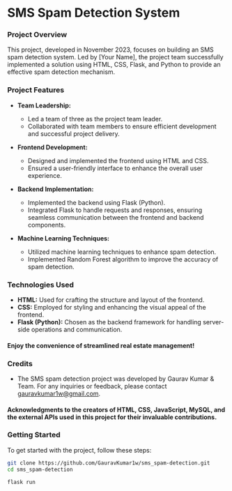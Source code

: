 # SMS Spam Detection System

### Project Overview

This project, developed in November 2023, focuses on building an SMS spam detection system. Led by [Your Name], the project team successfully implemented a solution using HTML, CSS, Flask, and Python to provide an effective spam detection mechanism.

### Project Features

- **Team Leadership:**

  - Led a team of three as the project team leader.
  - Collaborated with team members to ensure efficient development and successful project delivery.

- **Frontend Development:**

  - Designed and implemented the frontend using HTML and CSS.
  - Ensured a user-friendly interface to enhance the overall user experience.

- **Backend Implementation:**

  - Implemented the backend using Flask (Python).
  - Integrated Flask to handle requests and responses, ensuring seamless communication between the frontend and backend components.

- **Machine Learning Techniques:**
  - Utilized machine learning techniques to enhance spam detection.
  - Implemented Random Forest algorithm to improve the accuracy of spam detection.

### Technologies Used

- **HTML:** Used for crafting the structure and layout of the frontend.
- **CSS:** Employed for styling and enhancing the visual appeal of the frontend.
- **Flask (Python):** Chosen as the backend framework for handling server-side operations and communication.

#### Enjoy the convenience of streamlined real estate management!

### Credits

- The SMS spam detection project was developed by Gaurav Kumar & Team. For any inquiries or feedback, please contact gauravkumar1w@gmail.com.

#### Acknowledgments to the creators of HTML, CSS, JavaScript, MySQL, and the external APIs used in this project for their invaluable contributions.

### Getting Started

To get started with the project, follow these steps:

```bash
git clone https://github.com/GauravKumar1w/sms_spam-detection.git
cd sms_spam-detection

flask run


